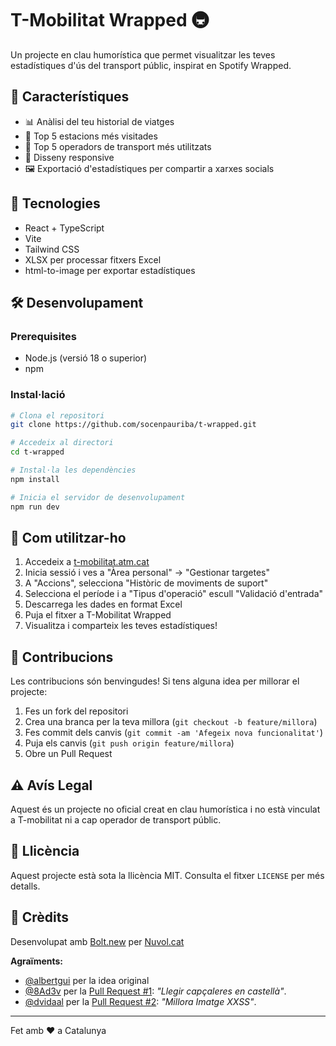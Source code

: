 # T-Mobilitat Wrapped 🚇

Un projecte en clau humorística que permet visualitzar les teves estadístiques d'ús del transport públic, inspirat en Spotify Wrapped.

## 🌟 Característiques

- 📊 Anàlisi del teu historial de viatges
- 🚉 Top 5 estacions més visitades
- 🚌 Top 5 operadors de transport més utilitzats
- 📱 Disseny responsive
- 🖼️ Exportació d'estadístiques per compartir a xarxes socials

## 🚀 Tecnologies

- React + TypeScript
- Vite
- Tailwind CSS
- XLSX per processar fitxers Excel
- html-to-image per exportar estadístiques

## 🛠️ Desenvolupament

### Prerequisites

- Node.js (versió 18 o superior)
- npm

### Instal·lació

```bash
# Clona el repositori
git clone https://github.com/socenpauriba/t-wrapped.git

# Accedeix al directori
cd t-wrapped

# Instal·la les dependències
npm install

# Inicia el servidor de desenvolupament
npm run dev
```

## 📖 Com utilitzar-ho

1. Accedeix a [t-mobilitat.atm.cat](https://t-mobilitat.atm.cat/)
2. Inicia sessió i ves a "Àrea personal" → "Gestionar targetes"
3. A "Accions", selecciona "Històric de moviments de suport"
4. Selecciona el període i a "Tipus d'operació" escull "Validació d'entrada"
5. Descarrega les dades en format Excel
6. Puja el fitxer a T-Mobilitat Wrapped
7. Visualitza i comparteix les teves estadístiques!

## 🤝 Contribucions

Les contribucions són benvingudes! Si tens alguna idea per millorar el projecte:

1. Fes un fork del repositori
2. Crea una branca per la teva millora (`git checkout -b feature/millora`)
3. Fes commit dels canvis (`git commit -am 'Afegeix nova funcionalitat'`)
4. Puja els canvis (`git push origin feature/millora`)
5. Obre un Pull Request

## ⚠️ Avís Legal

Aquest és un projecte no oficial creat en clau humorística i no està vinculat a T-mobilitat ni a cap operador de transport públic.

## 📝 Llicència

Aquest projecte està sota la llicència MIT. Consulta el fitxer `LICENSE` per més detalls.

## 💖 Crèdits

Desenvolupat amb [Bolt.new](https://bolt.new) per [Nuvol.cat](https://nuvol.cat)

**Agraïments:**
- [@albertgui](https://x.com/albertgui/status/1864674587763499406?s=46) per la idea original
- [@8Ad3v](https://github.com/8Ad3v) per la [Pull Request #1](https://github.com/socenpauriba/T-wrapped/pull/1): _"Llegir capçaleres en castellà"_.
- [@dvidaal](https://github.com/dvidaal) per la [Pull Request #2](https://github.com/socenpauriba/T-wrapped/pull/2): _"Millora Imatge XXSS"_.

---

Fet amb ❤️ a Catalunya
